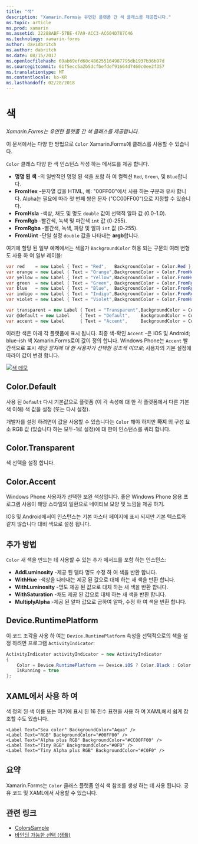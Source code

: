 ```yaml
---
title: "색"
description: "Xamarin.Forms는 유연한 플랫폼 간 색 클래스를 제공합니다."
ms.topic: article
ms.prod: xamarin
ms.assetid: 22288ABF-57BE-47A9-ACC3-AC604D787C46
ms.technology: xamarin-forms
author: davidbritch
ms.author: dabritch
ms.date: 08/15/2017
ms.openlocfilehash: 69ab69efd60c486255164987795db1937b36b97d
ms.sourcegitcommit: 61f5ecc5a2b5dcfbefdef91664d7460c0ee2f357
ms.translationtype: MT
ms.contentlocale: ko-KR
ms.lasthandoff: 02/28/2018
---
```

# <a name="colors"></a>색

_Xamarin.Forms는 유연한 플랫폼 간 색 클래스를 제공합니다._

이 문서에서는 다양 한 방법으로 `Color` Xamarin.Forms에 클래스를 사용할 수 있습니다.

`Color` 클래스 다양 한 색 인스턴스 작성 하는 메서드를 제공 합니다.

-  **명명 된 색** -의 일반적인 명명 된 색을 포함 하 여 컬렉션 `Red`, `Green`, 및 `Blue`합니다.
-  **FromHex** -문자열 값을 HTML, 예: "00FF00"에서 사용 하는 구문과 유사 합니다. Alpha는 필요에 따라 첫 번째 쌍은 문자 ("CC00FF00")으로 지정할 수 있습니다.
-  **FromHsla** -색상, 채도 및 명도 `double` 값이 선택적 알파 값 (0.0-1.0).
-  **FromRgb** -빨간색, 녹색 및 파란색 `int` 값 (0-255).
-  **FromRgba** -빨간색, 녹색, 파랑 및 알파 `int` 값 (0-255).
-  **FromUint** -단일 설정 `double` 값을 나타내는 **argb**합니다.

여기에 할당 된 일부 예제에서는 색을가 `BackgroundColor` 허용 되는 구문의 여러 변형도 사용 하 여 일부 레이블:

```csharp
var red    = new Label { Text = "Red",   BackgroundColor = Color.Red };
var orange = new Label { Text = "Orange",BackgroundColor = Color.FromHex("FF6A00") };
var yellow = new Label { Text = "Yellow",BackgroundColor = Color.FromHsla(0.167, 1.0, 0.5, 1.0) };
var green  = new Label { Text = "Green", BackgroundColor = Color.FromRgb (38, 127, 0) };
var blue   = new Label { Text = "Blue",  BackgroundColor = Color.FromRgba(0, 38, 255, 255) };
var indigo = new Label { Text = "Indigo",BackgroundColor = Color.FromRgb (0, 72, 255) };
var violet = new Label { Text = "Violet",BackgroundColor = Color.FromHsla(0.82, 1, 0.25, 1) };

var transparent = new Label { Text = "Transparent",BackgroundColor = Color.Transparent };
var @default = new Label    { Text = "Default",    BackgroundColor = Color.Default };
var accent = new Label      { Text = "Accent",     BackgroundColor = Color.Accent };
```

이러한 색은 아래 각 플랫폼에 표시 됩니다. 최종 색-확인 `Accent` -은 iOS 및 Android; blue-ish 색 Xamarin.Forms로이 값이 정의 합니다. Windows Phone는 `Accent` 빨간색으로 표시 *해당 장치에 대 한 사용자가 선택한 강조색 이므로*; 사용자의 기본 설정에 따라이 값이 변경 합니다.

 [ ![색 데모](colors-images/colors-sml.png "색 데모")](colors-images/colors.png "색 데모")

## <a name="colordefault"></a>Color.Default

사용 된 `Default` 다시 기본값으로 플랫폼 (이 각 속성에 대 한 각 플랫폼에서 다른 기본 색 이해) 색 값을 설정 (또는 다시 설정).

개발자를 설정 하려면이 값을 사용할 수 있습니다는 `Color` 해야 하지만 **하지** 의 구성 요소 RGB 값 (있습니다 하는 모두-1로 설정)에 대 한이 인스턴스를 쿼리 합니다.

## <a name="colortransparent"></a>Color.Transparent

색 선택을 설정 합니다.

## <a name="coloraccent"></a>Color.Accent

Windows Phone 사용자가 선택한 보완 색상입니다. 좋은 Windows Phone 응용 프로그램 사용이 해당 스타일의 일환으로 네이티브 모양 및 느낌을 제공 하기.

IOS 및 Android에서이 인스턴스는 기본 마스터 페이지에 표시 되지만 기본 텍스트와 같지 않습니다 대비 색으로 설정 됩니다.

## <a name="additional-methods"></a>추가 방법

`Color` 새 색을 만드는 데 사용할 수 있는 추가 메서드를 포함 하는 인스턴스:

-  **AddLuminosity** -제공 된 델타 명도 수정 하 여 색을 반환 합니다.
-  **WithHue** -색상을 나타내는 제공 된 값으로 대체 하는 새 색을 반환 합니다.
-  **WithLuminosity** -명도 제공 된 값으로 대체 하는 새 색을 반환 합니다.
-  **WithSaturation** -채도 제공 된 값으로 대체 하는 새 색을 반환 합니다.
-  **MultiplyAlpha** -제공 된 알파 값으로 곱하여 알파, 수정 하 여 색을 반환 합니다.

## <a name="deviceruntimeplatform"></a>Device.RuntimePlatform

이 코드 조각을 사용 하 여는 `Device.RuntimePlatform` 속성을 선택적으로의 색을 설정 하려면 프로그램 `ActivityIndicator`:

```csharp
ActivityIndicator activityIndicator = new ActivityIndicator
{
    Color = Device.RuntimePlatform == Device.iOS ? Color.Black : Color.Default,
    IsRunning = true
};
```

## <a name="using-from-xaml"></a>XAML에서 사용 하 여

색 정의 된 색 이름 또는 여기에 표시 된 16 진수 표현을 사용 하 여 XAML에서 쉽게 참조할 수도 있습니다.

```xaml
<Label Text="Sea color" BackgroundColor="Aqua" />
<Label Text="RGB" BackgroundColor="#00FF00" />
<Label Text="Alpha plus RGB" BackgroundColor="#CC00FF00" />
<Label Text="Tiny RGB" BackgroundColor="#0F0" />
<Label Text="Tiny Alpha plus RGB" BackgroundColor="#C0F0" />
```

## <a name="summary"></a>요약

Xamarin.Forms는 `Color` 클래스 플랫폼 인식 색 참조를 생성 하는 데 사용 됩니다. 공유 코드 및 XAML에서 사용할 수 있습니다.


## <a name="related-links"></a>관련 링크

- [ColorsSample](https://developer.xamarin.com/samples/WorkingWithColors)
- [바인딩 가능한 선택 (샘플)](https://developer.xamarin.com/samples/xamarin-forms/UserInterface/BindablePicker/)
